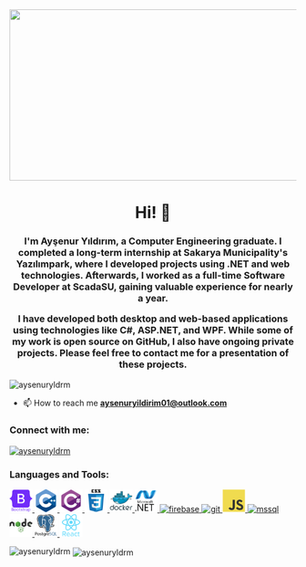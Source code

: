 <div align="center">
<img src="https://cdn-images-1.medium.com/v2/resize:fill:1600:480/gravity:fp:0.5:0.4/0*cgBpC7O2D7Fh4vit.jpg" align="center" style="width: 700px; height: 300px;" />
</div>

  
<h1 align="center">Hi! 👋</h1>
<h3 align="center">I'm Ayşenur Yıldırım, a Computer Engineering graduate. I completed a long-term internship at Sakarya Municipality's Yazılımpark, where I developed projects using .NET and web technologies. Afterwards, I worked as a full-time Software Developer at ScadaSU, gaining valuable experience for nearly a year.

I have developed both desktop and web-based applications using technologies like C#, ASP.NET, and WPF. While some of my work is open source on GitHub, I also have ongoing private projects. Please feel free to contact me for a presentation of these projects.</h3>

<p align="left"> <img src="https://komarev.com/ghpvc/?username=aysenuryldrm&label=Profile%20views&color=0e75b6&style=flat" alt="aysenuryldrm" /> </p>

- 📫 How to reach me **aysenuryildirim01@outlook.com**

<h3 align="left">Connect with me:</h3>
<p align="left">
<a href="https://linkedin.com/in/aysenuryldrm" target="blank"><img align="center" src="https://raw.githubusercontent.com/rahuldkjain/github-profile-readme-generator/master/src/images/icons/Social/linked-in-alt.svg" alt="aysenuryldrm" height="30" width="40" /></a>
</p>

<h3 align="left">Languages and Tools:</h3>
<p align="left"> <a href="https://getbootstrap.com" target="_blank" rel="noreferrer"> <img src="https://raw.githubusercontent.com/devicons/devicon/master/icons/bootstrap/bootstrap-plain-wordmark.svg" alt="bootstrap" width="40" height="40"/> </a> <a href="https://www.w3schools.com/cpp/" target="_blank" rel="noreferrer"> <img src="https://raw.githubusercontent.com/devicons/devicon/master/icons/cplusplus/cplusplus-original.svg" alt="cplusplus" width="40" height="40"/> </a> <a href="https://www.w3schools.com/cs/" target="_blank" rel="noreferrer"> <img src="https://raw.githubusercontent.com/devicons/devicon/master/icons/csharp/csharp-original.svg" alt="csharp" width="40" height="40"/> </a> <a href="https://www.w3schools.com/css/" target="_blank" rel="noreferrer"> <img src="https://raw.githubusercontent.com/devicons/devicon/master/icons/css3/css3-original-wordmark.svg" alt="css3" width="40" height="40"/> </a> <a href="https://www.docker.com/" target="_blank" rel="noreferrer"> <img src="https://raw.githubusercontent.com/devicons/devicon/master/icons/docker/docker-original-wordmark.svg" alt="docker" width="40" height="40"/> </a> <a href="https://dotnet.microsoft.com/" target="_blank" rel="noreferrer"> <img src="https://raw.githubusercontent.com/devicons/devicon/master/icons/dot-net/dot-net-original-wordmark.svg" alt="dotnet" width="40" height="40"/> </a>   <a href="https://firebase.google.com/" target="_blank" rel="noreferrer"> <img src="https://www.vectorlogo.zone/logos/firebase/firebase-icon.svg" alt="firebase" width="40" height="40"/> </a> <a href="https://git-scm.com/" target="_blank" rel="noreferrer"> <img src="https://www.vectorlogo.zone/logos/git-scm/git-scm-icon.svg" alt="git" width="40" height="40"/> </a> <a href="https://developer.mozilla.org/en-US/docs/Web/JavaScript" target="_blank" rel="noreferrer"> <img src="https://raw.githubusercontent.com/devicons/devicon/master/icons/javascript/javascript-original.svg" alt="javascript" width="40" height="40"/> </a> <a href="https://www.microsoft.com/en-us/sql-server" target="_blank" rel="noreferrer"> <img src="https://www.svgrepo.com/show/303229/microsoft-sql-server-logo.svg" alt="mssql" width="40" height="40"/> </a> <a href="https://nodejs.org" target="_blank" rel="noreferrer"> <img src="https://raw.githubusercontent.com/devicons/devicon/master/icons/nodejs/nodejs-original-wordmark.svg" alt="nodejs" width="40" height="40"/> </a> <a href="https://www.postgresql.org" target="_blank" rel="noreferrer"> <img src="https://raw.githubusercontent.com/devicons/devicon/master/icons/postgresql/postgresql-original-wordmark.svg" alt="postgresql" width="40" height="40"/> </a> <a href="https://reactjs.org/" target="_blank" rel="noreferrer"> <img src="https://raw.githubusercontent.com/devicons/devicon/master/icons/react/react-original-wordmark.svg" alt="react" width="40" height="40"/> </a> </p>

<p><img align="left" src="https://github-readme-stats.vercel.app/api/top-langs?username=aysenuryldrm&show_icons=true&locale=en&layout=compact" alt="aysenuryldrm" /></p>

<p>&nbsp;<img align="center" src="https://github-readme-stats.vercel.app/api?username=aysenuryldrm&show_icons=true&locale=en" alt="aysenuryldrm" /></p>
